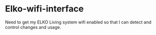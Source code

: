# Elko-wifi-interface
Need to get my ELKO Living system wifi enabled so that I can detect and control changes and usage.
